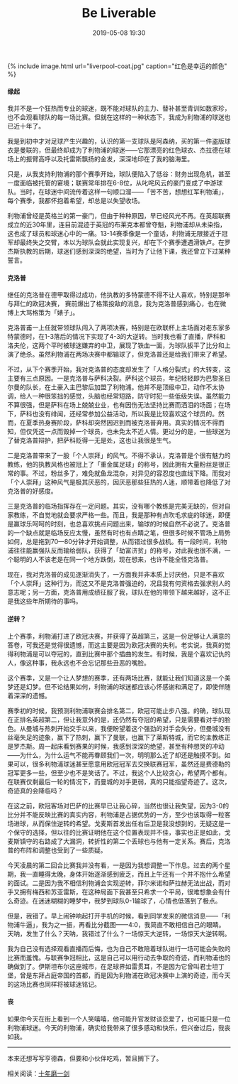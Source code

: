 ﻿---
layout: post
title: Be Liverable
date: 2019-05-08 19:30
categories: essay
tags: 利物浦 足球 欧冠 信念
---

{% include image.html url="liverpool-coat.jpg" caption="红色是幸运的颜色" %}

#### 缘起
我并不是一个狂热而专业的球迷，既不能对球队的主力、替补甚至青训如数家珍，也不会观看球队的每一场比赛。但就在这样的一种状态下，我成为利物浦的球迷也已近十年了。

我是到初中才对足球产生兴趣的，认识的第一支球队是阿森纳，买的第一件盗版球衣是曼联的，但最终却成为了利物浦的球迷——它那漂亮的红色球衣、杰拉德在球场上的振臂高呼以及托雷斯飘扬的金发，深深地印在了我的脑海里。

只是，从我支持利物浦的那个赛季开始，球队便陷入了低谷：财务出现危机，甚至一度面临被托管的窘境；联赛常年排在6-8位，从叱咤风云的豪门变成了中游球队。当时，在球迷中间流传着这样一句顺口溜——「苦不苦，想想红军利物浦」，每个赛季，我都怀抱着希望，却总是以失望收场。

利物浦曾经是英格兰的第一豪门，但由于种种原因，早已经风光不再。在英超联赛成立的近30年里，连目前混迹于英冠的布莱克本都曾夺魁，利物浦却从未染指，这也成了球员和球迷心中的一痛。13-14赛季像是一个童话，利物浦无限接近于冠军却最终失之交臂，本以为球队会就此实现复兴，却在下个赛季遭遇滑铁卢。在罗杰斯执教的后期，球迷们感到深深的绝望，当时为了让他下课，我还曾立下过某种誓言。

#### 克洛普
继任的克洛普在德甲取得过成功，他执教的多特蒙德不得不让人喜欢，特别是那年与拜仁的欧冠决赛，
赛前爆出了格策投敌的消息，我为克洛普感到痛心，也在微博上大骂格策为「婊子」。

克洛普甫一上任就带领球队闯入了两项决赛，特别是在欧联杯上主场面对老东家多特蒙德时，在1-3落后的情况下实现了4-3的大逆转。当时我也看了直播，萨科和洛夫伦，这两个平时被球迷嫌弃的中卫，展现了铁血一面，为球队扳平了比分和上演了绝杀。虽然利物浦在两场决赛中都输球了，但克洛普还是给我们带来了希望。

不过，从下个赛季开始，我对克洛普的态度却发生了「人格分裂式」的大转变，这主要有三点原因。一是克洛普与萨科决裂。萨科这个球员，年纪轻轻即为巴黎圣日尔曼的队长，在土豪入主巴黎后加盟了利物浦。他并不是顶级中卫，动作不太协调，给人一种很笨拙的感觉，头脑也经常短路，防守时犯一些低级失误。虽然能力不算很强，但是萨科在场上兢兢业业，也有因伤无法坚持比赛而洒泪的场面；在场下，萨科也没有绯闻，还经常参加公益活动，所以我是比较喜欢这个球员的。然而，在夏季热身赛阶段，萨科却突然因迟到而被克洛普弃用。真实的情况不得而知，但仅凭这一点而毁掉一个球员，也未免太不近人情。更过分的是，一些球迷为了替克洛普辩护，把萨科贬得一无是处，这也让我很是生气。

二是克洛普带来了一股「个人崇拜」的风气。不得不承认，克洛普是个很有魅力的教练，他的执教风格也被冠上了「重金属足球」的称号，因此拥有大量粉丝是很正常的事。不过，粉丝多了，难免就鱼龙混杂，对异见的容忍度也直线下降。而我对「个人崇拜」这种风气是极其厌恶的，因厌恶那些狂热的人迷，顺带着也降低了对克洛普的好感度。

三是克洛普的临场指挥存在一定问题。其实，没有哪个教练是完美无缺的，但对自家教练，不自觉地就会要求严格一些。而且，我是那种有点吹毛求疵的球迷，即便是赢球乐呵呵的时刻，也总喜欢挑点问题出来，输球的时候自然不必说了。克洛普的一个缺点就是临场反应太慢，虽然有时也有点睛之笔，但很多时候不管场上局势如何，总是拖到70—80分钟才开始调整，从而错过很多战机。有一段时间，利物浦往往能赢强队反而输给弱队，获得了「劫富济贫」的称号，对此我也很不满，一个聪明的人不该老是在同一个地方跌倒，现在想来，也许不能全怪克洛普。

现在，我对克洛普的成见逐渐消失了，一方面我并非本质上讨厌他，只是不喜欢「个人崇拜」这种行为，而这又不是克洛普强迫的，况且我有何资格去强求别人的意志呢；另一方面，克洛普用成绩征服了我，球队在他的带领下越来越好，这不正是我这些年所期待的事吗。

#### 逆转？
上个赛季，利物浦打进了欧冠决赛，并获得了英超第三，这是一份足够让人满意的答卷，可我还是觉得很遗憾，而这主要是因为欧冠决赛的失利。老实说，我真的觉得利物浦是可以夺冠的，直到比赛中那个插曲的发生。有时候，我是个喜欢记仇的人，像这种事，我永远也不会忘记那些丑恶的嘴脸。

这个赛季，又是一个让人梦想的赛季，还有两场比赛，就能让我们知道这是一个美梦还是幻梦。但不论结果如何，利物浦的球迷都应该心怀感谢和满足了，即使伴随着深深的遗憾。

赛季初的时候，我预测利物浦联赛会排名第二，欧冠可能止步八强。的确，球队现在正排名英超第二，但让我意外的是，还仍然有夺冠的希望，只是需要看对手的脸色。从曼城与热刺开始交手以来，我便盼望着这个强劲的对手会失分，但曼城没有丝毫失足的迹象，赢下了热刺，赢下了曼联，也赢下了莱斯特城，而它的主教练正是罗杰斯。周一起床看到赛果的时候，我感到深深的绝望，甚至有种想哭的冲动——为什么，为什么运气不能再眷顾我们一次，明明那么近了却还是触摸不到。如果可以，很多利物浦球迷甚至愿意用欧冠冠军去交换联赛冠军，虽然还是费德勒的冠军更多一些，但至少也不是笑话了。不过，我这个人比较贪心，希望两个都有。在联赛仅剩最后一轮的情况下，而曼城的对手更弱，真的只能指望奇迹了。这次，奇迹真的会降临吗？

在这之前，欧冠客场对巴萨的比赛早已让我心碎，当然也很让我失望，因为3-0的比分并不能反映比赛的真实内容，利物浦是占据优势的一方，至少也该取得一粒客场进球，从而保住逆转的希望。戈麦斯首发出任右后卫是我没想到的，无疑这是一个保守的选择，但以往的比赛证明他在这个位置表现并不佳，事实也正是如此，戈麦斯镇守的右路成了大漏洞，转折性的第二个丢球也与他有一定关系。赛后，克洛普的布阵和调整也受到了一些质疑。

今天凌晨的第二回合比赛我并没有看，一是因为我想调整一下作息。过去的两个星期，我一直睡得太晚，身体开始逐渐感到疲乏，而且上午还有一个并不抱什么希望的面试。二是因为我不相信利物浦会实现逆转，菲尔米诺和萨拉赫无法出战，而对手又拥有梅西和苏亚雷斯，在这种局面下我甚至只希求一个平局，很难想象会有什么奇迹。在迷迷糊糊的睡梦中，我梦到球队0-1输球了，心情也低落到了极点。

但是，我错了。早上闹钟响起打开手机的时候，看到同学发来的微信消息——「利物浦牛逼」，我为之一振，再看比分截图——4:0，我简直不敢相信自己的眼睛。天呐，发生了什么？天呐，我错过了什么？一场惊天大逆转，一场惊天大逆转啊。

我为自己没有选择观看直播而后悔，也为自己不敢陪着球队进行一场可能会失败的比赛而羞愧。与联赛争冠相比，这是自己可以用行动去争取的奇迹，而利物浦也的确做到了。伊斯坦布尔这座城市，在足球界如雷贯耳，不是因为它曾叫君士坦丁堡，曾是东拜占庭帝国的首都，而是因为利物浦在欧冠决赛中上演的奇迹，而今天的这场比赛也同样将被球迷铭记。

#### 丧
如果你今天在街上看到一个人笑嘻嘻，他可能升官发财谈恋爱了，也可能只是一位利物浦球迷。今天的利物浦，确实给我带来了很多感动和快乐，但兴奋过后，我丧如我。

------
本来还想写写亨德森，但要和小伙伴吃鸡，暂且搁下了。

相关阅读：[十年磨一剑](https://jubeny.com/2018/05/liverpool-and-me-10-years/)


